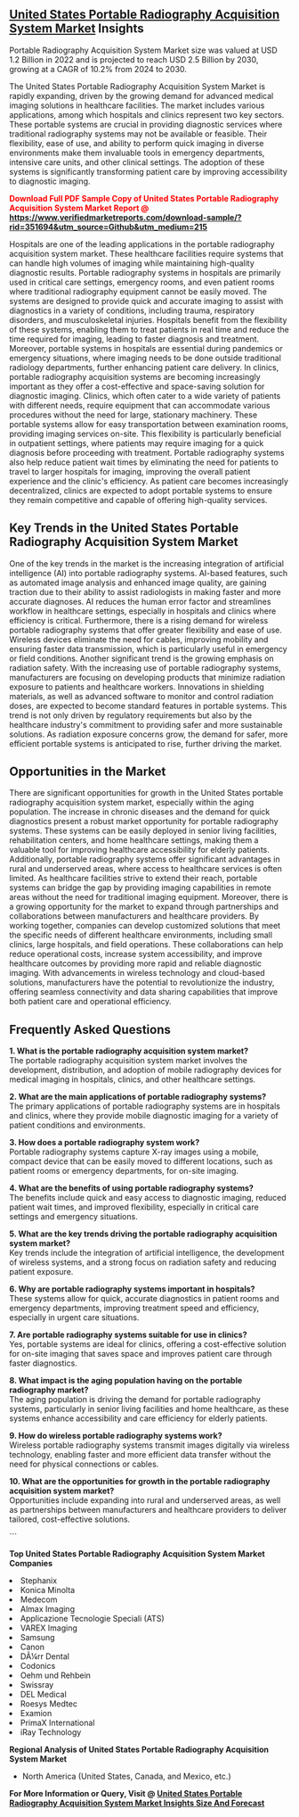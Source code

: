 <h2><a href="https://www.verifiedmarketreports.com/download-sample/?rid=351694&amp;utm_source=Github&amp;utm_medium=215" target="_blank">United States Portable Radiography Acquisition System Market</a> Insights</h2><p>Portable Radiography Acquisition System Market size was valued at USD 1.2 Billion in 2022 and is projected to reach USD 2.5 Billion by 2030, growing at a CAGR of 10.2% from 2024 to 2030.</p><p> <p>The United States Portable Radiography Acquisition System Market is rapidly expanding, driven by the growing demand for advanced medical imaging solutions in healthcare facilities. The market includes various applications, among which hospitals and clinics represent two key sectors. These portable systems are crucial in providing diagnostic services where traditional radiography systems may not be available or feasible. Their flexibility, ease of use, and ability to perform quick imaging in diverse environments make them invaluable tools in emergency departments, intensive care units, and other clinical settings. The adoption of these systems is significantly transforming patient care by improving accessibility to diagnostic imaging. <strong><p><span class=""><span style="color: #ff0000;"><strong>Download Full PDF Sample Copy of United States Portable Radiography Acquisition System Market Report</strong> @ </span><a href="https://www.verifiedmarketreports.com/download-sample/?rid=351694&amp;utm_source=Github&amp;utm_medium=215" target="_blank">https://www.verifiedmarketreports.com/download-sample/?rid=351694&amp;utm_source=Github&amp;utm_medium=215</a></span></p></strong></p> <p>Hospitals are one of the leading applications in the portable radiography acquisition system market. These healthcare facilities require systems that can handle high volumes of imaging while maintaining high-quality diagnostic results. Portable radiography systems in hospitals are primarily used in critical care settings, emergency rooms, and even patient rooms where traditional radiography equipment cannot be easily moved. The systems are designed to provide quick and accurate imaging to assist with diagnostics in a variety of conditions, including trauma, respiratory disorders, and musculoskeletal injuries. Hospitals benefit from the flexibility of these systems, enabling them to treat patients in real time and reduce the time required for imaging, leading to faster diagnosis and treatment. Moreover, portable systems in hospitals are essential during pandemics or emergency situations, where imaging needs to be done outside traditional radiology departments, further enhancing patient care delivery. In clinics, portable radiography acquisition systems are becoming increasingly important as they offer a cost-effective and space-saving solution for diagnostic imaging. Clinics, which often cater to a wide variety of patients with different needs, require equipment that can accommodate various procedures without the need for large, stationary machinery. These portable systems allow for easy transportation between examination rooms, providing imaging services on-site. This flexibility is particularly beneficial in outpatient settings, where patients may require imaging for a quick diagnosis before proceeding with treatment. Portable radiography systems also help reduce patient wait times by eliminating the need for patients to travel to larger hospitals for imaging, improving the overall patient experience and the clinic's efficiency. As patient care becomes increasingly decentralized, clinics are expected to adopt portable systems to ensure they remain competitive and capable of offering high-quality services. </p> <h2>Key Trends in the United States Portable Radiography Acquisition System Market</h2> <p>One of the key trends in the market is the increasing integration of artificial intelligence (AI) into portable radiography systems. AI-based features, such as automated image analysis and enhanced image quality, are gaining traction due to their ability to assist radiologists in making faster and more accurate diagnoses. AI reduces the human error factor and streamlines workflow in healthcare settings, especially in hospitals and clinics where efficiency is critical. Furthermore, there is a rising demand for wireless portable radiography systems that offer greater flexibility and ease of use. Wireless devices eliminate the need for cables, improving mobility and ensuring faster data transmission, which is particularly useful in emergency or field conditions. Another significant trend is the growing emphasis on radiation safety. With the increasing use of portable radiography systems, manufacturers are focusing on developing products that minimize radiation exposure to patients and healthcare workers. Innovations in shielding materials, as well as advanced software to monitor and control radiation doses, are expected to become standard features in portable systems. This trend is not only driven by regulatory requirements but also by the healthcare industry's commitment to providing safer and more sustainable solutions. As radiation exposure concerns grow, the demand for safer, more efficient portable systems is anticipated to rise, further driving the market. <h2>Opportunities in the Market</h2> <p>There are significant opportunities for growth in the United States portable radiography acquisition system market, especially within the aging population. The increase in chronic diseases and the demand for quick diagnostics present a robust market opportunity for portable radiography systems. These systems can be easily deployed in senior living facilities, rehabilitation centers, and home healthcare settings, making them a valuable tool for improving healthcare accessibility for elderly patients. Additionally, portable radiography systems offer significant advantages in rural and underserved areas, where access to healthcare services is often limited. As healthcare facilities strive to extend their reach, portable systems can bridge the gap by providing imaging capabilities in remote areas without the need for traditional imaging equipment. Moreover, there is a growing opportunity for the market to expand through partnerships and collaborations between manufacturers and healthcare providers. By working together, companies can develop customized solutions that meet the specific needs of different healthcare environments, including small clinics, large hospitals, and field operations. These collaborations can help reduce operational costs, increase system accessibility, and improve healthcare outcomes by providing more rapid and reliable diagnostic imaging. With advancements in wireless technology and cloud-based solutions, manufacturers have the potential to revolutionize the industry, offering seamless connectivity and data sharing capabilities that improve both patient care and operational efficiency. <h2>Frequently Asked Questions</h2> <p><strong>1. What is the portable radiography acquisition system market?</strong><br> The portable radiography acquisition system market involves the development, distribution, and adoption of mobile radiography devices for medical imaging in hospitals, clinics, and other healthcare settings.</p> <p><strong>2. What are the main applications of portable radiography systems?</strong><br> The primary applications of portable radiography systems are in hospitals and clinics, where they provide mobile diagnostic imaging for a variety of patient conditions and environments.</p> <p><strong>3. How does a portable radiography system work?</strong><br> Portable radiography systems capture X-ray images using a mobile, compact device that can be easily moved to different locations, such as patient rooms or emergency departments, for on-site imaging.</p> <p><strong>4. What are the benefits of using portable radiography systems?</strong><br> The benefits include quick and easy access to diagnostic imaging, reduced patient wait times, and improved flexibility, especially in critical care settings and emergency situations.</p> <p><strong>5. What are the key trends driving the portable radiography acquisition system market?</strong><br> Key trends include the integration of artificial intelligence, the development of wireless systems, and a strong focus on radiation safety and reducing patient exposure.</p> <p><strong>6. Why are portable radiography systems important in hospitals?</strong><br> These systems allow for quick, accurate diagnostics in patient rooms and emergency departments, improving treatment speed and efficiency, especially in urgent care situations.</p> <p><strong>7. Are portable radiography systems suitable for use in clinics?</strong><br> Yes, portable systems are ideal for clinics, offering a cost-effective solution for on-site imaging that saves space and improves patient care through faster diagnostics.</p> <p><strong>8. What impact is the aging population having on the portable radiography market?</strong><br> The aging population is driving the demand for portable radiography systems, particularly in senior living facilities and home healthcare, as these systems enhance accessibility and care efficiency for elderly patients.</p> <p><strong>9. How do wireless portable radiography systems work?</strong><br> Wireless portable radiography systems transmit images digitally via wireless technology, enabling faster and more efficient data transfer without the need for physical connections or cables.</p> <p><strong>10. What are the opportunities for growth in the portable radiography acquisition system market?</strong><br> Opportunities include expanding into rural and underserved areas, as well as partnerships between manufacturers and healthcare providers to deliver tailored, cost-effective solutions.</p> ```</p><p><strong>Top United States Portable Radiography Acquisition System Market Companies</strong></p><div data-test-id=""><p><li>Stephanix</li><li> Konica Minolta</li><li> Medecom</li><li> Almax Imaging</li><li> Applicazione Tecnologie Speciali (ATS)</li><li> VAREX Imaging</li><li> Samsung</li><li> Canon</li><li> DÃ¼rr Dental</li><li> Codonics</li><li> Oehm und Rehbein</li><li> Swissray</li><li> DEL Medical</li><li> Roesys Medtec</li><li> Examion</li><li> PrimaX International</li><li> iRay Technology</li></p><div><strong>Regional Analysis of&nbsp;United States Portable Radiography Acquisition System Market</strong></div><ul><li dir="ltr"><p dir="ltr">North America&nbsp;(United States, Canada, and Mexico, etc.)</p></li></ul><p><strong>For More Information or Query, Visit @&nbsp;</strong><strong><a href="https://www.verifiedmarketreports.com/product/portable-radiography-acquisition-system-market/?utm_source=Github&amp;utm_medium=215" target="_blank">United States Portable Radiography Acquisition System Market Insights Size And Forecast</a></strong></p></div>
